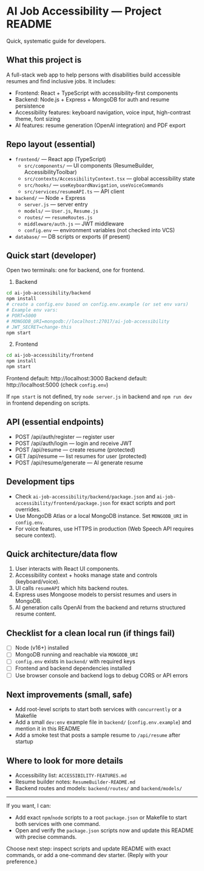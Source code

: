 # AI Job Accessibility — Project README

Quick, systematic guide for developers.

## What this project is
A full-stack web app to help persons with disabilities build accessible resumes and find inclusive jobs. It includes:
- Frontend: React + TypeScript with accessibility-first components
- Backend: Node.js + Express + MongoDB for auth and resume persistence
- Accessibility features: keyboard navigation, voice input, high-contrast theme, font sizing
- AI features: resume generation (OpenAI integration) and PDF export

## Repo layout (essential)
- `frontend/` — React app (TypeScript)
  - `src/components/` — UI components (ResumeBuilder, AccessibilityToolbar)
  - `src/contexts/AccessibilityContext.tsx` — global accessibility state
  - `src/hooks/` — `useKeyboardNavigation`, `useVoiceCommands`
  - `src/services/resumeAPI.ts` — API client
- `backend/` — Node + Express
  - `server.js` — server entry
  - `models/` — `User.js`, `Resume.js`
  - `routes/` — `resumeRoutes.js`
  - `middleware/auth.js` — JWT middleware
  - `config.env` — environment variables (not checked into VCS)
- `database/` — DB scripts or exports (if present)

## Quick start (developer)
Open two terminals: one for backend, one for frontend.

1) Backend

```zsh
cd ai-job-accessibility/backend
npm install
# create a config.env based on config.env.example (or set env vars)
# Example env vars:
# PORT=5000
# MONGODB_URI=mongodb://localhost:27017/ai-job-accessibility
# JWT_SECRET=change-this
npm start
```

2) Frontend

```zsh
cd ai-job-accessibility/frontend
npm install
npm start
```

Frontend default: http://localhost:3000
Backend default: http://localhost:5000 (check `config.env`)

If `npm start` is not defined, try `node server.js` in backend and `npm run dev` in frontend depending on scripts.

## API (essential endpoints)
- POST /api/auth/register — register user
- POST /api/auth/login — login and receive JWT
- POST /api/resume — create resume (protected)
- GET /api/resume — list resumes for user (protected)
- POST /api/resume/generate — AI generate resume

## Development tips
- Check `ai-job-accessibility/backend/package.json` and `ai-job-accessibility/frontend/package.json` for exact scripts and port overrides.
- Use MongoDB Atlas or a local MongoDB instance. Set `MONGODB_URI` in `config.env`.
- For voice features, use HTTPS in production (Web Speech API requires secure context).

## Quick architecture/data flow
1. User interacts with React UI components.
2. Accessibility context + hooks manage state and controls (keyboard/voice).
3. UI calls `resumeAPI` which hits backend routes.
4. Express uses Mongoose models to persist resumes and users in MongoDB.
5. AI generation calls OpenAI from the backend and returns structured resume content.

## Checklist for a clean local run (if things fail)
- [ ] Node (v16+) installed
- [ ] MongoDB running and reachable via `MONGODB_URI`
- [ ] `config.env` exists in `backend/` with required keys
- [ ] Frontend and backend dependencies installed
- [ ] Use browser console and backend logs to debug CORS or API errors

## Next improvements (small, safe)
- Add root-level scripts to start both services with `concurrently` or a Makefile
- Add a small `dev:env` example file in `backend/` (`config.env.example`) and mention it in this README
- Add a smoke test that posts a sample resume to `/api/resume` after startup

## Where to look for more details
- Accessibility list: `ACCESSIBILITY-FEATURES.md`
- Resume builder notes: `ResumeBuilder-README.md`
- Backend routes and models: `backend/routes/` and `backend/models/`

---

If you want, I can:
- Add exact `npm`/`node` scripts to a root `package.json` or Makefile to start both services with one command.
- Open and verify the `package.json` scripts now and update this README with precise commands.

Choose next step: inspect scripts and update README with exact commands, or add a one-command dev starter. (Reply with your preference.)
